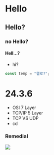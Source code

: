 # Hello

## Hello?

### no Hello?

#### Hell...?

- hi?

```js
const temp = "헬로?";
```

# 24.3.6

- OSI 7 Layer
- TCP/IP 5 Layer
- TCP VS UDP
- cd

### Remedial

<img src="./puzzle/1037956188s.jpg">
